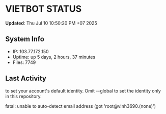# VIETBOT STATUS
**Updated**: Thu Jul 10 10:50:20 PM +07 2025

## System Info
- IP: 103.77.172.150
- Uptime: up 5 days, 2 hours, 37 minutes
- Files: 7749

## Last Activity

to set your account's default identity.
Omit --global to set the identity only in this repository.

fatal: unable to auto-detect email address (got 'root@vinh3690.(none)')
